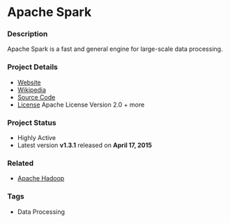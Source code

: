 # Apache Spark
### Description
Apache Spark is a fast and general engine for large-scale data processing.

### Project Details
* [Website](https://spark.apache.org/)
*  [Wikipedia](http://en.wikipedia.org/wiki/Apache_Spark)
* [Source Code](https://github.com/apache/spark)
* [License](https://github.com/apache/spark/blob/master/LICENSE) Apache License Version 2.0 + more

### Project Status
* Highly Active
* Latest version **v1.3.1** released on **April 17, 2015**

### Related
* [Apache Hadoop](apache-hadoop)

### Tags
* Data Processing
